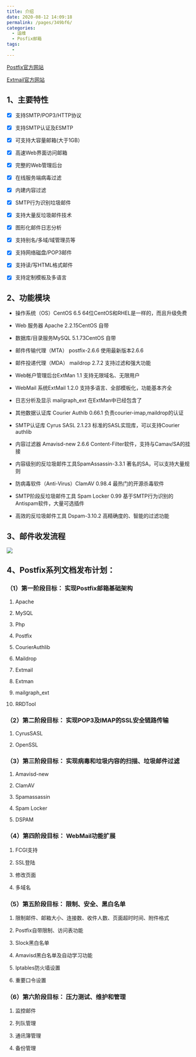 ```yaml
---
title: 介绍
date: 2020-08-12 14:09:18
permalink: /pages/349bf6/
categories: 
  - 运维
  - Posfix邮箱
tags: 
  - 
---
```

[Postfix官方网站](http://www.postfixvirtual.net/)

[Extmail官方网站](http://www.extmail.org/)



## 1、主要特性

- [x] 支持SMTP/POP3/HTTP协议

- [x] 支持SMTP认证及ESMTP

- [x] 可支持大容量邮箱(大于1GB）

- [x] 高速Web界面访问邮箱

- [x] 完整的Web管理后台

- [x] 在线服务端病毒过滤

- [x] 内建内容过滤

- [x] SMTP行为识别垃圾邮件

- [x] 支持大量反垃圾邮件技术

- [x] 图形化邮件日志分析

- [x] 支持别名/多域/域管理员等

- [x] 支持网络磁盘/POP3邮件

- [x] 支持读/写HTML格式邮件

- [x] 支持定制模板及多语言

<!-- more -->




## 2、功能模块

- 操作系统（OS）CentOS 6.5 64位CentOS和RHEL是一样的，而且升级免费

- Web 服务器 Apache 2.2.15CentOS 自带

- 数据库/目录服务MySQL 5.1.73CentOS 自带

- 邮件传输代理（MTA） postfix-2.6.6 使用最新版本2.6.6

- 邮件投递代理（MDA） maildrop 2.7.2 支持过滤和强大功能

- Web帐户管理后台ExtMan 1.1 支持无限域名、无限用户

- WebMail 系统ExtMail 1.2.0 支持多语言、全部模板化，功能基本齐全

- 日志分析及显示 mailgraph_ext 在ExtMan中已经包含了

- 其他数据认证库 Courier Authlb 0.66.1 负责courier-imap,maildrop的认证

- SMTP认证库 Cyrus SASL 2.1.23 标准的SASL实现库，可以支持Courier authlib

- 内容过滤器 Amavisd-new 2.6.6 Content-Filter软件，支持与Camav/SA的挂接

- 内容级别的反垃圾邮件工具SpamAssassin-3.3.1 著名的SA，可以支持大量规则

- 防病毒软件（Anti-Virus）ClamAV 0.98.4 最热门的开源杀毒软件

- SMTP阶段反垃圾邮件工具 Spam Locker 0.99 基于SMTP行为识别的Antispam软件，大量可选插件

- 高效的反垃圾邮件工具 Dspam-3.10.2 高精确度的、智能的过滤功能




## 3、邮件收发流程

![](https://s3.51cto.com/wyfs02/M01/57/12/wKioL1SQ5efiBr0bAAE6uXCUvwc792.jpg)





## 4、Postfix系列文档发布计划：



### （1）第一阶段目标：    实现Postfix邮箱基础架构

1. Apache

2. MySQL

3. Php

4. Postfix

5. CourierAuthlib

6. Maildrop

7. Extmail

8. Extman

9. mailgraph_ext

10. RRDTool


### （2）第二阶段目标：    实现POP3及IMAP的SSL安全链路传输

1. CyrusSASL

2. OpenSSL


### （3）第三阶段目标：    实现病毒和垃圾内容的扫描、垃圾邮件过滤

1. Amavisd-new

2. ClamAV

3. Spamassassin

4. Spam Locker

5. DSPAM


### （4）第四阶段目标：    WebMail功能扩展

1. FCGI支持

2. SSL登陆

3. 修改页面

4. 多域名


### （5）第五阶段目标：    限制、安全、黑白名单

1. 限制邮件、邮箱大小、连接数、收件人数、页面超时时间、附件格式

2. Postfix自带限制、访问表功能

3. Slock黑白名单

4. Amavisd黑白名单及自动学习功能

5. Iptables防火墙设置

6. 重要口令设置


### （6）第六阶段目标：    压力测试、维护和管理

1. 监控邮件

2. 列队管理

3. 通讯簿管理

4. 备份管理

